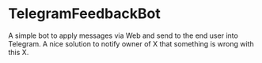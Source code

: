 # TelegramFeedbackBot
A simple bot to apply messages via Web and send to the end user into Telegram. 
A nice solution to notify owner of X that something is wrong with this X. 
